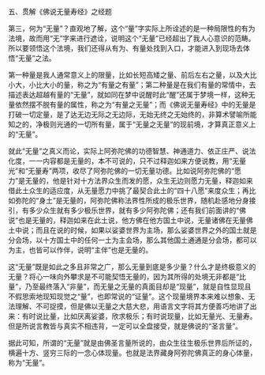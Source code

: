 五、贯解《佛说无量寿经》之经题

​        第三，何为“无量”？直观地了解，这个“量”字实际上所诠述的是一种局限性的有为法境，故而用“无”字来进行遮诠，说明这个“无量”已经超出了我人心意识的范畴。所以要领悟这个法境，我们还得从有为、有量处找到入口，才能进入到现场去体悟“无量”之法。

​        第一种量是我人通常意义上的限量，比如长短高矮之量、前后左右之量，以及大比小大，小比大小的量，称之为“有量之有量”；第二种量是在我们有量的常情中，去描述表达超越有量的“无量”，就如同在梦中说醒时此“醒”还属于梦境一样，这种无量依然摆不脱有量的属性，称之为“有量之无量”；而《佛说无量寿经》中的无量是打破一切定量，是了达无边无际之无边际，无始无终之无始终的，非算术譬喻所能知之的，净极则光通的一切所有量，属于“无量之无量”的现前境，才算真正意义上的“无量”。

​        就此“无量”之真义而论，实际上阿弥陀佛的功德智慧、神通道力、依正庄严、说法化度，一一内容都是无量的，本不可说的，只不过释迦如来方便说教，用“无量光”和“无量寿”两项，收尽了阿弥陀佛的一切无量功德。比如说阿弥陀佛的“愿力”是无量的，他是针对十方法界众生而发的愿，众生无边则愿力无量，释迦如来借此土众生的适应度，从无量愿力中挑了最契合此土的“四十八愿”来度众生；再比如弥陀的“身土”是无量的，阿弥陀佛称法界性所成的极乐世界，随机赴感地分身接引，有多少众生就有多少极乐世界，就有多少阿弥陀佛；还有我们前面讲的“佛说”也是无量的，释迦如来在此土说，他方佛在他方国土中说，无量诸佛在无量佛土中说；而且在说的时候，如果以娑婆世界为主场，那么娑婆世界之外的国土就是分会场，以十方国土中的任何一土为主会场，那么其他国土通通是分会场，都可以为主，也皆可以作伴，说明“主伴”也是无量的。

​        这“无量”既是如此之多且非常之广，那么无量到底是多少量？什么才是终极意义的无量？将心一味向外攀求是不可能契悟无量的，因为其所得的处境无非都是“比量”，乃至最终落入“非量”，而无量之无量的真面目却是“现量”，就是自性显现且不假思索地现知现觉之“量”，也即常说的“证量”。这个现量境界本来难以想象、无法理解、不可捉摸，但是佛以无量之大慈大悲，用语言文字将其方便善巧地讲了出来：有时说比量，比如厌离娑婆，欣求极乐；有时说现量，比如无量光、无量寿。但是所说言教皆与真实不相违背，一定可以全盘接受，就是佛说的“圣言量”。

​        据此可知，所谓的“无量”就是由佛圣言量所说的，由众生往生极乐世界后所证的，横遍十方、竖穷三际的一念心体现量。也就是法界藏身阿弥陀佛真正的身心体量，称为“无量”。